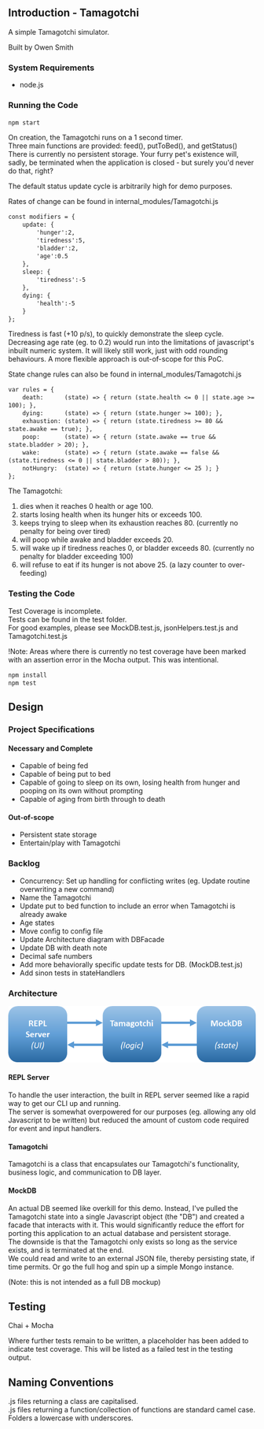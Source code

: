 ## Introduction - Tamagotchi
A simple Tamagotchi simulator.

Built by Owen Smith

### System Requirements
- node.js

### Running the Code

`npm start`

On creation, the Tamagotchi runs on a 1 second timer.   
Three main functions are provided: feed(), putToBed(), and getStatus()  
There is currently no persistent storage. Your furry pet's existence will, sadly, be terminated when the application is closed - but surely you'd never do that, right?

The default status update cycle is arbitrarily high for demo purposes.

Rates of change can be found in internal_modules/Tamagotchi.js
```
const modifiers = {
	update: {
		'hunger':2,
		'tiredness':5,
		'bladder':2,
		'age':0.5
	},
	sleep: {
		'tiredness':-5
	},
	dying: {
		'health':-5
	}
};
```

Tiredness is fast (+10 p/s), to quickly demonstrate the sleep cycle.  
Decreasing age rate (eg. to 0.2) would run into the limitations of javascript's inbuilt numeric system. It will likely still work, just with odd rounding behaviours. A more flexible approach is out-of-scope for this PoC.


State change rules can also be found in internal_modules/Tamagotchi.js
```
var rules = {
	death: 		(state) => { return (state.health <= 0 || state.age >= 100); },
	dying: 		(state) => { return (state.hunger >= 100); },
	exhaustion: (state) => { return (state.tiredness >= 80 && state.awake == true); },
	poop: 		(state) => { return (state.awake == true && state.bladder > 20); },
	wake: 		(state) => { return (state.awake == false && (state.tiredness <= 0 || state.bladder > 80)); },
	notHungry:	(state) => { return (state.hunger <= 25 ); }
};
```

The Tamagotchi:
1) dies when it reaches 0 health or age 100.  
2) starts losing health when its hunger hits or exceeds 100.  
3) keeps trying to sleep when its exhaustion reaches 80. (currently no penalty for being over tired)  
4) will poop while awake and bladder exceeds 20.   
5) will wake up if tiredness reaches 0, or bladder exceeds 80. (currently no penalty for bladder exceeding 100)  
6) will refuse to eat if its hunger is not above 25. (a lazy counter to over-feeding)  



### Testing the Code
Test Coverage is incomplete.  
Tests can be found in the test folder.  
For good examples, please see MockDB.test.js, jsonHelpers.test.js and Tamagotchi.test.js  

!Note: Areas where there is currently no test coverage have been marked with an assertion error in the Mocha output. This was intentional.  

```
npm install
npm test
```

## Design

### Project Specifications
#### Necessary and Complete
- Capable of being fed
- Capable of being put to bed
- Capable of going to sleep on its own, losing health from hunger and pooping on its own without prompting
- Capable of aging from birth through to death

#### Out-of-scope
- Persistent state storage
- Entertain/play with Tamagotchi

### Backlog
- Concurrency: Set up handling for conflicting writes (eg. Update routine overwriting a new command)
- Name the Tamagotchi
- Update put to bed function to include an error when Tamagotchi is already awake
- Age states
- Move config to config file
- Update Architecture diagram with DBFacade
- Update DB with death note
- Decimal safe numbers
- Add more behaviorally specific update tests for DB. (MockDB.test.js)
- Add sinon tests in stateHandlers


### Architecture
![Architecture](/doc_assets/architecture.png)


#### REPL Server
To handle the user interaction, the built in REPL server seemed like a rapid way to get our CLI up and running.  
The server is somewhat overpowered for our purposes (eg. allowing any old Javascript to be written) but reduced the amount of custom code required for event and input handlers.

#### Tamagotchi
Tamagotchi is a class that encapsulates our Tamagotchi's functionality, business logic, and communication to DB layer.  

#### MockDB
An actual DB seemed like overkill for this demo. Instead, I've pulled the Tamagotchi state into a single Javascript object (the "DB") and created a facade that interacts with it. This would significantly reduce the effort for porting this application to an actual database and persistent storage.  
The downside is that the Tamagotchi only exists so long as the service exists, and is terminated at the end.   
We could read and write to an external JSON file, thereby persisting state, if time permits. Or go the full hog and spin up a simple Mongo instance.   
  
(Note: this is not intended as a full DB mockup)  

## Testing
Chai + Mocha  

Where further tests remain to be written, a placeholder has been added to indicate test coverage. This will be listed as a failed test in the testing output.

## Naming Conventions
.js files returning a class are capitalised.  
.js files returning a function/collection of functions are standard camel case.  
Folders a lowercase with underscores.  
